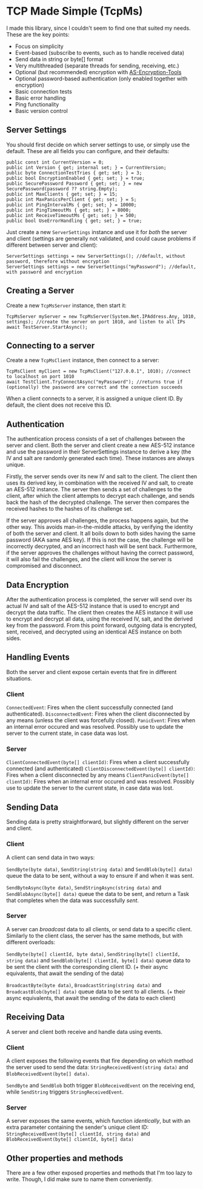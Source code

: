 # TCP Made Simple (TcpMs)

I made this library, since I couldn't seem to find one that suited my needs.
These are the key points:
- Focus on simplicity
- Event-based (subscribe to events, such as to handle received data)
- Send data in string or byte[] format
- Very multithreaded (separate threads for sending, receiving, etc.)
- Optional (but recommended) encryption with [AS-Encryption-Tools](https://github.com/Ctrl-Shift-Alvin/AS-Encryption-Tools)
- Optional password-based authentication (only enabled together with encryption)
- Basic connection tests
- Basic error handling
- Ping functionality
- Basic version control

## Server Settings
You should first decide on which server settings to use, or simply use the default.
These are all fields you can configure, and their defaults:
```
public const int CurrentVersion = 0;
public int Version { get; internal set; } = CurrentVersion;
public byte ConnectionTestTries { get; set; } = 3;
public bool EncryptionEnabled { get; set; } = true;
public SecurePassword Password { get; set; } = new SecurePassword(password ?? string.Empty);
public int MaxClients { get; set; } = 15;
public int MaxPanicsPerClient { get; set; } = 5;
public int PingIntervalMs { get; set; } = 10000;
public int PingTimeoutMs { get; set; } = 8000;
public int ReceiveTimeoutMs { get; set; } = 500;
public bool UseErrorHandling { get; set; } = true;
```
Just create a new ```ServerSettings``` instance and use it for *both* the server and client (settings are generally not validated, and could cause problems if different between server and client):
```
ServerSettings settings = new ServerSettings(); //default, without password, therefore without encryption
ServerSettings settings = new ServerSettings("myPassword"); //default, with password and encryption
```

## Creating a Server
Create a new ```TcpMsServer``` instance, then start it:

```
TcpMsServer myServer = new TcpMsServer(System.Net.IPAddress.Any, 1010, settings); //create the server on port 1010, and listen to all IPs
await TestServer.StartAsync();
```

## Connecting to a server
Create a new ```TcpMsClient``` instance, then connect to a server:

```
TcpMsClient myClient = new TcpMsClient("127.0.0.1", 1010); //connect to localhost on port 1010
await TestClient.TryConnectAsync("myPassword"); //returns true if (optionally) the password are correct and the connection succeeds
```

When a client connects to a server, it is assigned a unique client ID. By default, the client does not receive this ID.

## Authentication
The authentication process consists of a set of challenges between the server and client. Both the server and client create a new AES-512 instance and use the password in their ServerSettings instance to derive a key (the IV and salt are randomly generated each time). These instances are always unique.

Firstly, the server sends over its new IV and salt to the client. The client then uses its derived key, in combination with the received IV and salt, to create an AES-512 instance. The server then sends a set of challenges to the client, after which the client attempts to decrypt each challenge, and sends back the hash of the decrypted challenge. The server then compares the received hashes to the hashes of its challenge set.

If the server approves all challenges, the process happens again, but the other way. This avoids man-in-the-middle attacks, by verifying the identity of both the server and client. It all boils down to both sides having the same password (AKA same AES key). If this is not the case, the challenge will be incorrectly decrypted, and an incorrect hash will be sent back. Furthermore, if the server approves the challenges without having the correct password, it will also fail the challenges, and the client will know the server is compromised and disconnect.

## Data Encryption
After the authentication process is completed, the server will send over its actual IV and salt of the AES-512 instance that is used to encrypt and decrypt the data traffic. The client then creates the AES instance it will use to encrypt and decrypt all data, using the received IV, salt, and the derived key from the password. From this point forward, outgoing data is encrypted, sent, received, and decrypted using an identical AES instance on both sides.

## Handling Events
Both the server and client expose certain events that fire in different situations.

### Client
```ConnectedEvent```: Fires when the client successfully connected (and authenticated).
```DisconnectedEvent```: Fires when the client disconnected by any means (unless the client was forcefully closed).
```PanicEvent```: Fires when an internal error occured and was resolved. Possibly use to update the server to the current state, in case data was lost.

### Server
```ClientConnectedEvent(byte[] clientId)```: Fires when a client successfully connected (and authenticated)
```ClientDisconnectedEvent(byte[] clientId)```: Fires when a client disconnected by any means
```ClientPanicEvent(byte[] clientId)```: Fires when an internal error occured and was resolved. Possibly use to update the server to the current state, in case data was lost.

## Sending Data
Sending data is pretty straightforward, but slightly different on the server and client.

### Client
A client can send data in two ways:

```SendByte(byte data)```, ```SendString(string data)``` and ```SendBlob(byte[] data)``` queue the data to be sent, without a way to ensure if and when it was sent.

```SendByteAsync(byte data)```, ```SendStringAsync(string data)``` and ```SendBlobAsync(byte[] data)``` queue the data to be sent, and return a Task that completes when the data was successfully *sent*.

### Server
A server can *broadcast* data to all clients, or send data to a specific client. Similarly to the client class, the server has the same methods, but with different overloads:

```SendByte(byte[] clientId, byte data)```, ```SendString(byte[] clientId, string data)``` and ```SendBlob(byte[] clientId, byte[] data)``` queue data to be sent the client with the corresponding client ID. (+ their async equivalents, that await the sending of the data)

```BroadcastByte(byte data)```, ```BroadcastString(string data)``` and ```BroadcastBlob(byte[] data)``` queue data to be sent to all clients. (+ their async equivalents, that await the sending of the data to each client)


## Receiving Data
A server and client both receive and handle data using events.

### Client
A client exposes the following events that fire depending on which method the server used to send the data: ```StringReceivedEvent(string data)``` and ```BlobReceivedEvent(byte[] data)```. 

```SendByte``` and ```SendBlob``` both trigger ```BlobReceivedEvent``` on the receiving end, while ```SendString``` triggers ```StringReceivedEvent```.

### Server
A server exposes the same events, which function *identically*, but with an extra parameter containing the sender's unique client ID:
```StringReceivedEvent(byte[] clientId, string data)``` and ```BlobReceivedEvent(byte[] clientId, byte[] data)```

## Other properties and methods
There are a few other exposed properties and methods that I'm too lazy to write. Though, I did make sure to name them conveniently.